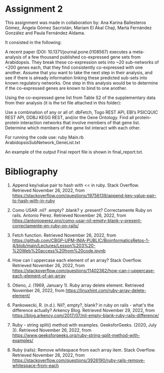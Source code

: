 # Assignment 2

This assignment was made in collaboration by: Ana Karina Ballesteros Gómez, Ángela Gómez Sacristán, Mariam El Akal Chaji, Marta Fernández González and Paula Fernández Aldama.

It consisted in the following:

A recent paper (DOI: 10.1371/journal.pone.0108567) executes a meta-analysis of a few thousand published co-expressed gene sets from Arabidopsis. They break these co-expression sets into ~20 sub-networks of <200 genes each, that they find consistently co-expressed with one another. Assume that you want to take the next step in their analysis, and see if there is already information linking these predicted sub-sets into known regulatory networks.
One step in this analysis would be to determine if the co-expressed genes are known to bind to one another.

Using the co-expressed gene list from Table S2 of the supplementary data from their analysis (it is the txt file attached in this folder):

Use a combination of any or all of: dbFetch, Togo REST API, EBI’s PSICQUIC REST API, DDBJ KEGG REST, and/or the Gene Ontology.
Find all protein-protein interaction networks that involve members of that gene list.
Determine which members of the gene list interact with each other.


For running the code use: ruby Main.rb ArabidopsisSubNetwork_GeneList.txt

An example of the output Final report file is shown in final_report.txt.

# Bibliography

1. Append key/value pair to hash with << in ruby. Stack Overflow. Retrieved November 26, 2022, from https://stackoverflow.com/questions/19756139/append-key-value-pair-to-hash-with-in-ruby

2. Como USAR .nil? .empty? .blank? y .present? Correctamente Ruby on rails. Antonio Pérez. Retrieved November 26, 2022, from https://antonioperez.pro/como-usar-nil-empty-blank-y-present-correctamente-en-ruby-on-rails/

3. Fetch function. Retrieved November 26, 2022, from https://github.com/CBGP-UPM-INIA-PUBLIC/BioinformaticsRetos-1-4/blob/main/Lectures/Lesson%203%20-%20Web%20access%20from%20code.ipynb

4. How can I uppercase each element of an array? Stack Overflow. Retrieved November 26, 2022, from https://stackoverflow.com/questions/11402362/how-can-i-uppercase-each-element-of-an-array

5. Otieno, J. (1969, January 1). Ruby array delete element. Retrieved November 26, 2022, from https://linuxhint.com/ruby-array-delete-element/

6. Pankowecki, R. (n.d.). Nil?, empty?, blank? in ruby on rails - what's the difference actually? Arkency Blog. Retrieved November 29, 2022, from https://blog.arkency.com/2017/07/nil-empty-blank-ruby-rails-difference/

7. Ruby - string split() method with examples. GeeksforGeeks. (2020, July 3). Retrieved November 26, 2022, from https://www.geeksforgeeks.org/ruby-string-split-method-with-examples/

8. Ruby (rails): Remove whitespace from each array item. Stack Overflow. Retrieved November 26, 2022, from https://stackoverflow.com/questions/3926190/ruby-rails-remove-whitespace-from-each
